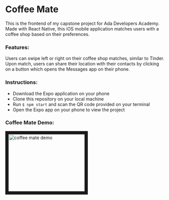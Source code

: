 # Coffee Mate 

This is the frontend of my capstone project for Ada Developers Academy. Made with React Native, this iOS mobile application matches users with a coffee shop based on their preferences.

### Features:
Users can swipe left or right on their coffee shop matches, similar to Tinder. Upon match, users can share their location with their contacts by clicking on a button which opens the Messages app on their phone.

### Instructions:
* Download the Expo application on your phone
* Clone this repository on your local machine
* Run `$ npm start` and scan the QR code provided on your terminal
* Open the Expo app on your phone to view the project

### Coffee Mate Demo:
<a href="http://www.youtube.com/watch?feature=player_embedded&v=anT0c5jaB38
" target="_blank"><img src="http://img.youtube.com/vi/anT0c5jaB38/0.jpg" 
alt="coffee mate demo" width="240" height="180" border="10" /></a>


<!-- [![coffee mate demo](http://img.youtube.com/vi/anT0c5jaB38/0.jpg)](http://www.youtube.com/watch?v=anT0c5jaB38) -->
